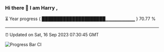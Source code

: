 ### Hi there 👋 I am Harry , 

⏳ Year progress { █████████████████████▁▁▁▁▁▁▁▁▁ } 70.77 %

---

⏰ Updated on Sat, 16 Sep 2023 07:30:45 GMT

![Progress Bar CI](https://github.com/duykhang68/duykhang68/workflows/Progress%20Bar%20CI/badge.svg)
